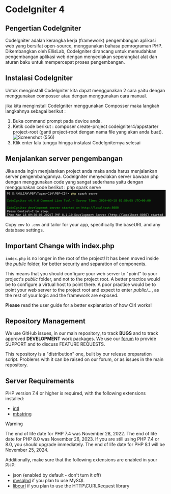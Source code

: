 # CodeIgniter 4 

## Pengertian CodeIgniter
CodeIgniter adalah kerangka kerja (framework) pengembangan aplikasi web yang bersifat open-source, menggunakan bahasa pemrograman PHP. Dikembangkan oleh EllisLab, CodeIgniter dirancang untuk memudahkan pengembangan aplikasi web dengan menyediakan seperangkat alat dan aturan baku untuk mempercepat proses pengembangan.

## Instalasi CodeIgniter
Untuk menginstall CodeIgniter kita dapat menggunakan 2 cara yaitu dengan menggunakan composser atau dengan menggunakan cara manual.

jika kita menginstall CodeIgniter menggunakan Composser maka langkah langkahnya sebagai berikut :
1. Buka command prompt pada device anda.
2. Ketik code berikut : composer create-project codeigniter4/appstarter project-root (ganti project-root dengan nama file yang akan anda buat).
   ![Screenshot (556)](https://github.com/satriayp262/PBF-CI4/assets/127200227/4940f5a3-4483-4c79-95d3-790473d08ee5)
4. Klik enter lalu tunggu hingga instalasi CodeIgniternya selesai

## Menjalankan server pengembangan
Jika anda ingin menjalankan project anda maka anda harus menjalankan server pengembangannya. CodeIgniter menyediakan server bawaan php dengan menggunakan code yang sangat sederhana yaitu dengan menggunakan code berikut : php spark serve
![alt text](image-1.png)


Copy `env` to `.env` and tailor for your app, specifically the baseURL
and any database settings.

## Important Change with index.php

`index.php` is no longer in the root of the project! It has been moved inside the *public* folder,
for better security and separation of components.

This means that you should configure your web server to "point" to your project's *public* folder, and
not to the project root. A better practice would be to configure a virtual host to point there. A poor practice would be to point your web server to the project root and expect to enter *public/...*, as the rest of your logic and the
framework are exposed.

**Please** read the user guide for a better explanation of how CI4 works!

## Repository Management

We use GitHub issues, in our main repository, to track **BUGS** and to track approved **DEVELOPMENT** work packages.
We use our [forum](http://forum.codeigniter.com) to provide SUPPORT and to discuss
FEATURE REQUESTS.

This repository is a "distribution" one, built by our release preparation script.
Problems with it can be raised on our forum, or as issues in the main repository.

## Server Requirements

PHP version 7.4 or higher is required, with the following extensions installed:

- [intl](http://php.net/manual/en/intl.requirements.php)
- [mbstring](http://php.net/manual/en/mbstring.installation.php)

> [!WARNING]
> The end of life date for PHP 7.4 was November 28, 2022.
> The end of life date for PHP 8.0 was November 26, 2023.
> If you are still using PHP 7.4 or 8.0, you should upgrade immediately.
> The end of life date for PHP 8.1 will be November 25, 2024.

Additionally, make sure that the following extensions are enabled in your PHP:

- json (enabled by default - don't turn it off)
- [mysqlnd](http://php.net/manual/en/mysqlnd.install.php) if you plan to use MySQL
- [libcurl](http://php.net/manual/en/curl.requirements.php) if you plan to use the HTTP\CURLRequest library

